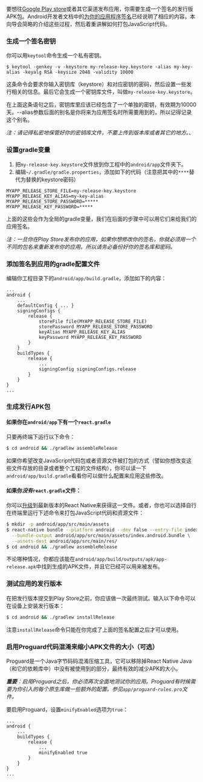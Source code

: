 要想往[Google Play store](https://play.google.com/store)或者其它渠道发布应用，你需要生成一个签名的发行版APK包。Android开发者文档中的[为你的应用程序签名](https://developer.android.com/tools/publishing/app-signing.html)已经说明了相应的内容。本向导会简略的介绍这些过程，然后着重讲解如何打包JavaScript代码。

### 生成一个签名密钥

你可以用`keytool`命令生成一个私有密钥。

    $ keytool -genkey -v -keystore my-release-key.keystore -alias my-key-alias -keyalg RSA -keysize 2048 -validity 10000

这条命令会要求你输入密钥库（keystore）和对应密钥的密码，然后设置一些发行相关的信息。最后它会生成一个密钥库文件，叫做`my-release-key.keystore`。

在上面这条语句之后，密钥库里应该已经包含了一个单独的密钥，有效期为10000天。--alias参数后面的别名是你将来为应用签名时所需要用到的，所以记得记录这个别名。

_注：请记得私密地保管好你的密钥库文件，不要上传到版本库或者其它的地方。_、

### 设置gradle变量

1. 把`my-release-key.keystore`文件放到你工程中的`android/app`文件夹下。
2. 编辑`~/.gradle/gradle.properties`，添加如下的代码（注意把其中的`****`替代为替换的keystore密码）

```
MYAPP_RELEASE_STORE_FILE=my-release-key.keystore
MYAPP_RELEASE_KEY_ALIAS=my-key-alias
MYAPP_RELEASE_STORE_PASSWORD=*****
MYAPP_RELEASE_KEY_PASSWORD=*****
```

上面的这些会作为全局的gradle变量，我们在后面的步骤中可以用它们来给我们的应用签名。

_注：一旦你在Play Store发布你的应用，如果你想修改你的签名，你就必须用一个不同的包名来重新发布你的应用。所以请务必备份好你的签名库和密码。_

### 添加签名到应用的gradle配置文件

编辑你工程目录下的`android/app/build.gradle`，添加如下的内容：

```
...
android {
    ...
    defaultConfig { ... }
    signingConfigs {
        release {
            storeFile file(MYAPP_RELEASE_STORE_FILE)
            storePassword MYAPP_RELEASE_STORE_PASSWORD
            keyAlias MYAPP_RELEASE_KEY_ALIAS
            keyPassword MYAPP_RELEASE_KEY_PASSWORD
        }
    }
    buildTypes {
        release {
            ...
            signingConfig signingConfigs.release
        }
    }
}
...
```

### 生成发行APK包

#### 如果你在`android/app`下有一个`react.gradle`

只要再终端下运行以下命令：

```sh
$ cd android && ./gradlew assembleRelease
```

如果你希望改变JavaScript代码包或者资源文件被打包的方式（譬如你想改变这些文件存放的目录或者整个工程的文件结构），你可以读一下`android/app/build.gradle`看看你可以做什么配置来应用这些修改。

#### 如果你*没有*`react.gradle`文件：

你可以[升级](/docs/upgrading.html)到最新版本的React Native来获得这一文件。或者，你也可以选择自行在终端里运行下述命令来打包JavaScript代码和资源文件：

```sh
$ mkdir -p android/app/src/main/assets
$ react-native bundle --platform android --dev false --entry-file index.android.js \
  --bundle-output android/app/src/main/assets/index.android.bundle \
  --assets-dest android/app/src/main/res/
$ cd android && ./gradlew assembleRelease
```

不论哪种情况，你都应该能在`android/app/build/outputs/apk/app-release.apk`中找到生成的APK文件，并且它已经可以用来被发布。

### 测试应用的发行版本

在把发行版本提交到Play Store之前，你应该做一次最终测试。输入以下命令可以在设备上安装发行版本：

```sh
$ cd android && ./gradlew installRelease
```

注意`installRelease`命令只能在你完成了上面的签名配置之后才可以使用。

### 启用Proguard代码混淆来缩小APK文件的大小（可选）

Proguard是一个Java字节码码混淆压缩工具，它可以移除掉React Native Java（和它的依赖库中）中没有被使用到的部分，最终有效的减少APK的大小。

_**重要**：启用Proguard之后，你必须再次全面地测试你的应用。Proguard有时候需要为你引入的每个原生库做一些额外的配置。参见`app/proguard-rules.pro`文件。_

要启用Proguard，设置`minifyEnabled`选项为`true`：

```
...
android {
    ...
    buildTypes {
        release {
            ...
            minifyEnabled true
        }
    }
}
...
```
